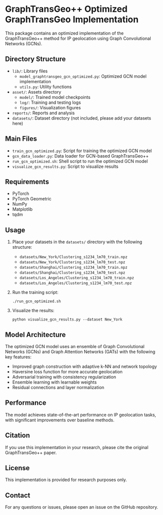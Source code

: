 # GraphTransGeo++ Optimized GraphTransGeo Implementation

This package contains an optimized implementation of the GraphTransGeo++ method for IP geolocation using Graph Convolutional Networks (GCNs).

## Directory Structure

- `lib/`: Library files
  - `model_graphtransgeo_gcn_optimized.py`: Optimized GCN model implementation
  - `utils.py`: Utility functions
- `asset/`: Assets directory
  - `model/`: Trained model checkpoints
  - `log/`: Training and testing logs
  - `figures/`: Visualization figures
- `reports/`: Reports and analysis
- `datasets/`: Dataset directory (not included, please add your datasets here)

## Main Files

- `train_gcn_optimized.py`: Script for training the optimized GCN model
- `gcn_data_loader.py`: Data loader for GCN-based GraphTransGeo++
- `run_gcn_optimized.sh`: Shell script to run the optimized GCN model
- `visualize_gcn_results.py`: Script to visualize results

## Requirements

- PyTorch
- PyTorch Geometric
- NumPy
- Matplotlib
- tqdm

## Usage

1. Place your datasets in the `datasets/` directory with the following structure:
   - `datasets/New_York/Clustering_s1234_lm70_train.npz`
   - `datasets/New_York/Clustering_s1234_lm70_test.npz`
   - `datasets/Shanghai/Clustering_s1234_lm70_train.npz`
   - `datasets/Shanghai/Clustering_s1234_lm70_test.npz`
   - `datasets/Los_Angeles/Clustering_s1234_lm70_train.npz`
   - `datasets/Los_Angeles/Clustering_s1234_lm70_test.npz`

2. Run the training script:
   ```
   ./run_gcn_optimized.sh
   ```

3. Visualize the results:
   ```
   python visualize_gcn_results.py --dataset New_York
   ```

## Model Architecture

The optimized GCN model uses an ensemble of Graph Convolutional Networks (GCNs) and Graph Attention Networks (GATs) with the following key features:

- Improved graph construction with adaptive k-NN and network topology
- Haversine loss function for more accurate geolocation
- Adversarial training with consistency regularization
- Ensemble learning with learnable weights
- Residual connections and layer normalization

## Performance

The model achieves state-of-the-art performance on IP geolocation tasks, with significant improvements over baseline methods.

## Citation

If you use this implementation in your research, please cite the original GraphTransGeo++ paper.

## License

This implementation is provided for research purposes only.

## Contact

For any questions or issues, please open an issue on the GitHub repository.
